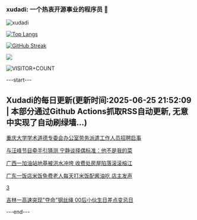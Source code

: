 ### xudadi: 一个热衷开源事业的程序员 👋

![xudadi](https://github-readme-stats-git-masterorgs-github-readme-stats-team.vercel.app/api?username=xudadi)

[![Top Langs](https://github-readme-stats.vercel.app/api/top-langs/?username=xudadi)](https://github.com/anuraghazra/github-readme-stats)

[![GitHub Streak](https://streak-stats.demolab.com?user=xudadi&locale=zh_Hans)](https://git.io/streak-stats)

![](https://raw.githubusercontent.com/xudadi/xudadi/main/assets/github-contribution-grid-snake.svg)

![VISITOR+COUNT](https://komarev.com/ghpvc/?username=xudadi&label=VISITOR+COUNT)


---start---

## Xudadi的每日更新(更新时间:2025-06-25 21:52:09 | 本部分通过Github Actions抓取RSS自动更新, 无意中实现了自动刷绿墙...)

[重庆大学学术道德专委会办公室劳务派遣工作人员招聘启事](https://www.gongkaoleida.com/article/2473981)

[与汪峰节目牵手引猜测 宁静谈择偶标准：他不是我的菜](https://m.163.com/news/article/K2U3VG5F051492T3.html)

[广西一加油站地基被洪水冲垮 收费处房屋陷落滚滚榕江](https://m.163.com/news/article/K2TVI5EU05561G0D.html)

[广东一饭店米饭免费老人每天打米饭配酱油吃 店主发声](https://m.163.com/news/article/K2TUTU5O05561G0D.html)

[3](https://m.163.com/touch/news/sub/domestic)

[吉林一高速突现"夺命"钢丝绳 00后小伙生日差点变忌日](https://m.163.com/news/article/K2U04T410550B6IS.html)

---end---
